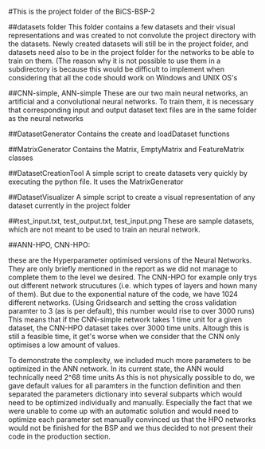 #This is the project folder of the BiCS-BSP-2

##datasets folder
This folder contains a few datasets and their visual representations and was created to not convolute the project directory with the datasets. Newly created datasets will still be in the project folder, and datasets need also to be in the project folder for the networks to be able to train on them. (The reason why it is not possible to use them in a subdirectory is because this would be difficult to implement when considering that all the code should work on Windows
and UNIX OS's

##CNN-simple, ANN-simple
These are our two main neural networks, an artificial and a convolutional neural networks. To train them, it is necessary that corresponding input and output dataset text files are in the same folder as the neural networks

##DatasetGenerator
Contains the create and loadDataset functions

##MatrixGenerator
Contains the Matrix, EmptyMatrix and FeatureMatrix classes

##DatasetCreationTool
A simple script to create datasets very quickly by executing the python file. It uses the MatrixGenerator

##DatasetVisualizer
A simple script to create a visual representation of any dataset currently in the project folder

##test_input.txt, test_output.txt, test_input.png
These are sample datasets, which are not meant to be used to train an neural network.

##ANN-HPO, CNN-HPO:

these are the Hyperparameter optimised versions of the Neural Networks. They are only briefly mentioned in the report as we did not manage to complete them to the level
we desired. The CNN-HPO for example only trys out different network strucutures (i.e. which types of layers and hown many of them). But due to the exponential nature of
the code, we have 1024 different networks. (Using Gridsearch and setting the cross validation paramter to 3 (as is per default), this number would rise to over 3000
runs) This means that if the CNN-simple network takes 1 time unit for a given dataset, the CNN-HPO dataset takes over 3000 time units. Altough this is still a feasible
time, it get's worse when we consider that the CNN only optimises a low amount of values. 

To demonstrate the complexity, we included much more parameters to be optimized in the ANN network. In its current state, the ANN would technically need 2^68 time units
As this is not physically possible to do, we gave default values for all paramters in the function definition and then separated the parameters dictionary into several subparts
which would need to be optimized individually and manually. Especially the fact that we were unable to come up with an automatic solution and would need to optimize each
parameter set manually convinced us that the HPO networks would not be finished for the BSP and we thus decided to not present their code in the production section.